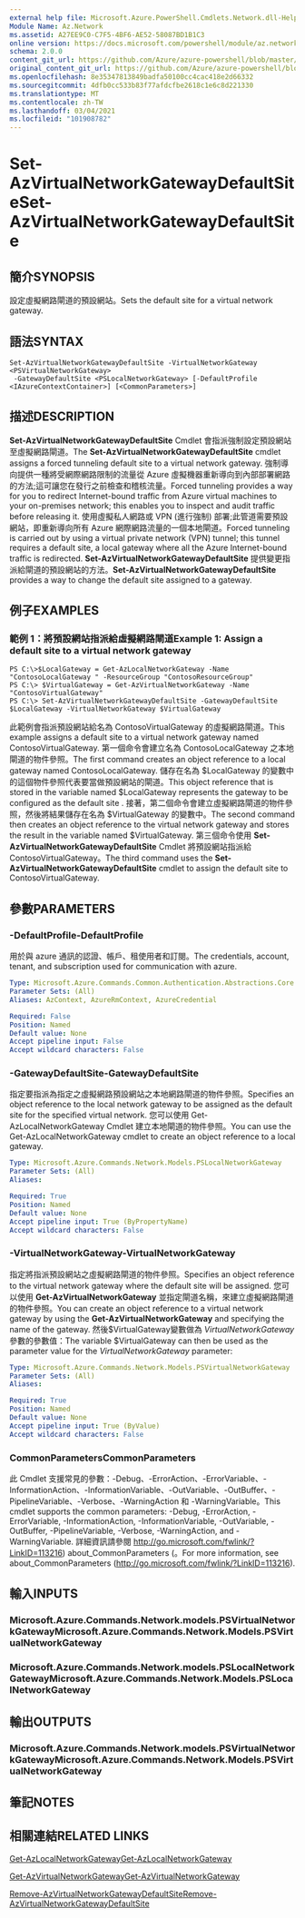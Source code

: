 ```yaml
---
external help file: Microsoft.Azure.PowerShell.Cmdlets.Network.dll-Help.xml
Module Name: Az.Network
ms.assetid: A27EE9C0-C7F5-4BF6-AE52-58087BD1B1C3
online version: https://docs.microsoft.com/powershell/module/az.network/set-azvirtualnetworkgatewaydefaultsite
schema: 2.0.0
content_git_url: https://github.com/Azure/azure-powershell/blob/master/src/Network/Network/help/Set-AzVirtualNetworkGatewayDefaultSite.md
original_content_git_url: https://github.com/Azure/azure-powershell/blob/master/src/Network/Network/help/Set-AzVirtualNetworkGatewayDefaultSite.md
ms.openlocfilehash: 8e35347813849badfa50100cc4cac418e2d66332
ms.sourcegitcommit: 4dfb0cc533b83f77afdcfbe2618c1e6c8d221330
ms.translationtype: MT
ms.contentlocale: zh-TW
ms.lasthandoff: 03/04/2021
ms.locfileid: "101908782"
---
```

# <span data-ttu-id="33302-101">Set-AzVirtualNetworkGatewayDefaultSite</span><span class="sxs-lookup"><span data-stu-id="33302-101">Set-AzVirtualNetworkGatewayDefaultSite</span></span>

## <span data-ttu-id="33302-102">簡介</span><span class="sxs-lookup"><span data-stu-id="33302-102">SYNOPSIS</span></span>
<span data-ttu-id="33302-103">設定虛擬網路閘道的預設網站。</span><span class="sxs-lookup"><span data-stu-id="33302-103">Sets the default site for a virtual network gateway.</span></span>

## <span data-ttu-id="33302-104">語法</span><span class="sxs-lookup"><span data-stu-id="33302-104">SYNTAX</span></span>

```
Set-AzVirtualNetworkGatewayDefaultSite -VirtualNetworkGateway <PSVirtualNetworkGateway>
 -GatewayDefaultSite <PSLocalNetworkGateway> [-DefaultProfile <IAzureContextContainer>] [<CommonParameters>]
```

## <span data-ttu-id="33302-105">描述</span><span class="sxs-lookup"><span data-stu-id="33302-105">DESCRIPTION</span></span>
<span data-ttu-id="33302-106">**Set-AzVirtualNetworkGatewayDefaultSite** Cmdlet 會指派強制設定預設網站至虛擬網路閘道。</span><span class="sxs-lookup"><span data-stu-id="33302-106">The **Set-AzVirtualNetworkGatewayDefaultSite** cmdlet assigns a forced tunneling default site to a virtual network gateway.</span></span>
<span data-ttu-id="33302-107">強制導向提供一種將受網際網路限制的流量從 Azure 虛擬機器重新導向到內部部署網路的方法;這可讓您在發行之前檢查和稽核流量。</span><span class="sxs-lookup"><span data-stu-id="33302-107">Forced tunneling provides a way for you to redirect Internet-bound traffic from Azure virtual machines to your on-premises network; this enables you to inspect and audit traffic before releasing it.</span></span>
<span data-ttu-id="33302-108">使用虛擬私人網路或 VPN (進行強制) 部署;此管道需要預設網站，即重新導向所有 Azure 網際網路流量的一個本地閘道。</span><span class="sxs-lookup"><span data-stu-id="33302-108">Forced tunneling is carried out by using a virtual private network (VPN) tunnel; this tunnel requires a default site, a local gateway where all the Azure Internet-bound traffic is redirected.</span></span>
<span data-ttu-id="33302-109">**Set-AzVirtualNetworkGatewayDefaultSite** 提供變更指派給閘道的預設網站的方法。</span><span class="sxs-lookup"><span data-stu-id="33302-109">**Set-AzVirtualNetworkGatewayDefaultSite** provides a way to change the default site assigned to a gateway.</span></span>

## <span data-ttu-id="33302-110">例子</span><span class="sxs-lookup"><span data-stu-id="33302-110">EXAMPLES</span></span>

### <span data-ttu-id="33302-111">範例 1：將預設網站指派給虛擬網路閘道</span><span class="sxs-lookup"><span data-stu-id="33302-111">Example 1: Assign a default site to a virtual network gateway</span></span>
```
PS C:\>$LocalGateway = Get-AzLocalNetworkGateway -Name "ContosoLocalGateway " -ResourceGroup "ContosoResourceGroup"
PS C:\> $VirtualGateway = Get-AzVirtualNetworkGateway -Name "ContosoVirtualGateway"
PS C:\> Set-AzVirtualNetworkGatewayDefaultSite -GatewayDefaultSite $LocalGateway -VirtualNetworkGateway $VirtualGateway
```

<span data-ttu-id="33302-112">此範例會指派預設網站給名為 ContosoVirtualGateway 的虛擬網路閘道。</span><span class="sxs-lookup"><span data-stu-id="33302-112">This example assigns a default site to a virtual network gateway named ContosoVirtualGateway.</span></span>
<span data-ttu-id="33302-113">第一個命令會建立名為 ContosoLocalGateway 之本地閘道的物件參照。</span><span class="sxs-lookup"><span data-stu-id="33302-113">The first command creates an object reference to a local gateway named ContosoLocalGateway.</span></span>
<span data-ttu-id="33302-114">儲存在名為 $LocalGateway 的變數中的這個物件參照代表要當做預設網站的閘道。</span><span class="sxs-lookup"><span data-stu-id="33302-114">This object reference that is stored in the variable named $LocalGateway represents the gateway to be configured as the default site .</span></span>
<span data-ttu-id="33302-115">接著，第二個命令會建立虛擬網路閘道的物件參照，然後將結果儲存在名為 $VirtualGateway 的變數中。</span><span class="sxs-lookup"><span data-stu-id="33302-115">The second command then creates an object reference to the virtual network gateway and stores the result in the variable named $VirtualGateway.</span></span>
<span data-ttu-id="33302-116">第三個命令使用 **Set-AzVirtualNetworkGatewayDefaultSite** Cmdlet 將預設網站指派給 ContosoVirtualGateway。</span><span class="sxs-lookup"><span data-stu-id="33302-116">The third command uses the **Set-AzVirtualNetworkGatewayDefaultSite** cmdlet to assign the default site to ContosoVirtualGateway.</span></span>

## <span data-ttu-id="33302-117">參數</span><span class="sxs-lookup"><span data-stu-id="33302-117">PARAMETERS</span></span>

### <span data-ttu-id="33302-118">-DefaultProfile</span><span class="sxs-lookup"><span data-stu-id="33302-118">-DefaultProfile</span></span>
<span data-ttu-id="33302-119">用於與 azure 通訊的認證、帳戶、租使用者和訂閱。</span><span class="sxs-lookup"><span data-stu-id="33302-119">The credentials, account, tenant, and subscription used for communication with azure.</span></span>

```yaml
Type: Microsoft.Azure.Commands.Common.Authentication.Abstractions.Core.IAzureContextContainer
Parameter Sets: (All)
Aliases: AzContext, AzureRmContext, AzureCredential

Required: False
Position: Named
Default value: None
Accept pipeline input: False
Accept wildcard characters: False
```

### <span data-ttu-id="33302-120">-GatewayDefaultSite</span><span class="sxs-lookup"><span data-stu-id="33302-120">-GatewayDefaultSite</span></span>
<span data-ttu-id="33302-121">指定要指派為指定之虛擬網路預設網站之本地網路閘道的物件參照。</span><span class="sxs-lookup"><span data-stu-id="33302-121">Specifies an object reference to the local network gateway to be assigned as the default site for the specified virtual network.</span></span>
<span data-ttu-id="33302-122">您可以使用 Get-AzLocalNetworkGateway Cmdlet 建立本地閘道的物件參照。</span><span class="sxs-lookup"><span data-stu-id="33302-122">You can use the Get-AzLocalNetworkGateway cmdlet to create an object reference to a local gateway.</span></span>

```yaml
Type: Microsoft.Azure.Commands.Network.Models.PSLocalNetworkGateway
Parameter Sets: (All)
Aliases:

Required: True
Position: Named
Default value: None
Accept pipeline input: True (ByPropertyName)
Accept wildcard characters: False
```

### <span data-ttu-id="33302-123">-VirtualNetworkGateway</span><span class="sxs-lookup"><span data-stu-id="33302-123">-VirtualNetworkGateway</span></span>
<span data-ttu-id="33302-124">指定將指派預設網站之虛擬網路閘道的物件參照。</span><span class="sxs-lookup"><span data-stu-id="33302-124">Specifies an object reference to the virtual network gateway where the default site will be assigned.</span></span>
<span data-ttu-id="33302-125">您可以使用 **Get-AzVirtualNetworkGateway** 並指定閘道名稱，來建立虛擬網路閘道的物件參照。</span><span class="sxs-lookup"><span data-stu-id="33302-125">You can create an object reference to a virtual network gateway by using the **Get-AzVirtualNetworkGateway** and specifying the name of the gateway.</span></span>
<span data-ttu-id="33302-126">然後$VirtualGateway變數做為 *VirtualNetworkGateway* 參數的參數值：</span><span class="sxs-lookup"><span data-stu-id="33302-126">The variable $VirtualGateway can then be used as the parameter value for the *VirtualNetworkGateway* parameter:</span></span>

```yaml
Type: Microsoft.Azure.Commands.Network.Models.PSVirtualNetworkGateway
Parameter Sets: (All)
Aliases:

Required: True
Position: Named
Default value: None
Accept pipeline input: True (ByValue)
Accept wildcard characters: False
```

### <span data-ttu-id="33302-127">CommonParameters</span><span class="sxs-lookup"><span data-stu-id="33302-127">CommonParameters</span></span>
<span data-ttu-id="33302-128">此 Cmdlet 支援常見的參數：-Debug、-ErrorAction、-ErrorVariable、-InformationAction、-InformationVariable、-OutVariable、-OutBuffer、-PipelineVariable、-Verbose、-WarningAction 和 -WarningVariable。</span><span class="sxs-lookup"><span data-stu-id="33302-128">This cmdlet supports the common parameters: -Debug, -ErrorAction, -ErrorVariable, -InformationAction, -InformationVariable, -OutVariable, -OutBuffer, -PipelineVariable, -Verbose, -WarningAction, and -WarningVariable.</span></span> <span data-ttu-id="33302-129">詳細資訊請參閱 http://go.microsoft.com/fwlink/?LinkID=113216) about_CommonParameters (。</span><span class="sxs-lookup"><span data-stu-id="33302-129">For more information, see about_CommonParameters (http://go.microsoft.com/fwlink/?LinkID=113216).</span></span>

## <span data-ttu-id="33302-130">輸入</span><span class="sxs-lookup"><span data-stu-id="33302-130">INPUTS</span></span>

### <span data-ttu-id="33302-131">Microsoft.Azure.Commands.Network.models.PSVirtualNetworkGateway</span><span class="sxs-lookup"><span data-stu-id="33302-131">Microsoft.Azure.Commands.Network.Models.PSVirtualNetworkGateway</span></span>

### <span data-ttu-id="33302-132">Microsoft.Azure.Commands.Network.models.PSLocalNetworkGateway</span><span class="sxs-lookup"><span data-stu-id="33302-132">Microsoft.Azure.Commands.Network.Models.PSLocalNetworkGateway</span></span>

## <span data-ttu-id="33302-133">輸出</span><span class="sxs-lookup"><span data-stu-id="33302-133">OUTPUTS</span></span>

### <span data-ttu-id="33302-134">Microsoft.Azure.Commands.Network.models.PSVirtualNetworkGateway</span><span class="sxs-lookup"><span data-stu-id="33302-134">Microsoft.Azure.Commands.Network.Models.PSVirtualNetworkGateway</span></span>

## <span data-ttu-id="33302-135">筆記</span><span class="sxs-lookup"><span data-stu-id="33302-135">NOTES</span></span>

## <span data-ttu-id="33302-136">相關連結</span><span class="sxs-lookup"><span data-stu-id="33302-136">RELATED LINKS</span></span>

[<span data-ttu-id="33302-137">Get-AzLocalNetworkGateway</span><span class="sxs-lookup"><span data-stu-id="33302-137">Get-AzLocalNetworkGateway</span></span>](./Get-AzLocalNetworkGateway.md)

[<span data-ttu-id="33302-138">Get-AzVirtualNetworkGateway</span><span class="sxs-lookup"><span data-stu-id="33302-138">Get-AzVirtualNetworkGateway</span></span>](./Get-AzVirtualNetworkGateway.md)

[<span data-ttu-id="33302-139">Remove-AzVirtualNetworkGatewayDefaultSite</span><span class="sxs-lookup"><span data-stu-id="33302-139">Remove-AzVirtualNetworkGatewayDefaultSite</span></span>](./Remove-AzVirtualNetworkGatewayDefaultSite.md)


